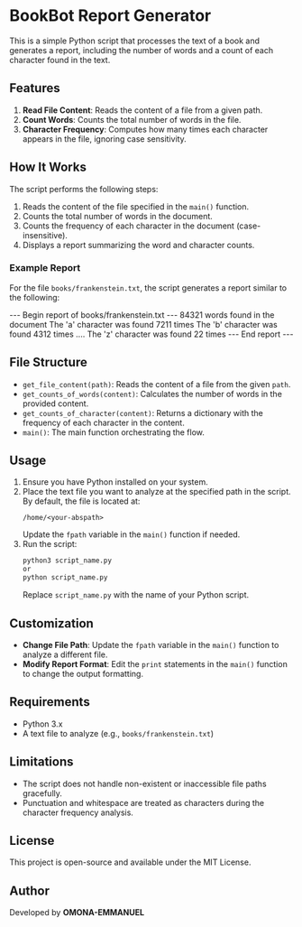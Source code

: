 # BookBot Report Generator

This is a simple Python script that processes the text of a book and generates a report, including the number of words and a count of each character found in the text.

## Features
1. **Read File Content**: Reads the content of a file from a given path.
2. **Count Words**: Counts the total number of words in the file.
3. **Character Frequency**: Computes how many times each character appears in the file, ignoring case sensitivity.

## How It Works
The script performs the following steps:
1. Reads the content of the file specified in the `main()` function.
2. Counts the total number of words in the document.
3. Counts the frequency of each character in the document (case-insensitive).
4. Displays a report summarizing the word and character counts.

### Example Report
For the file `books/frankenstein.txt`, the script generates a report similar to the following:

--- Begin report of books/frankenstein.txt ---
84321 words found in the document
The 'a' character was found 7211 times
The 'b' character was found 4312 times
....
The 'z' character was found 22 times
--- End report ---


## File Structure
- `get_file_content(path)`: Reads the content of a file from the given `path`.
- `get_counts_of_words(content)`: Calculates the number of words in the provided content.
- `get_counts_of_character(content)`: Returns a dictionary with the frequency of each character in the content.
- `main()`: The main function orchestrating the flow.

## Usage
1. Ensure you have Python installed on your system.
2. Place the text file you want to analyze at the specified path in the script. By default, the file is located at:
   ```
   /home/<your-abspath>
   ```
   Update the `fpath` variable in the `main()` function if needed.
3. Run the script:
   ```bash
   python3 script_name.py
   or
   python script_name.py
   ```
   Replace `script_name.py` with the name of your Python script.

## Customization
- **Change File Path**: Update the `fpath` variable in the `main()` function to analyze a different file.
- **Modify Report Format**: Edit the `print` statements in the `main()` function to change the output formatting.

## Requirements
- Python 3.x
- A text file to analyze (e.g., `books/frankenstein.txt`)

## Limitations
- The script does not handle non-existent or inaccessible file paths gracefully.
- Punctuation and whitespace are treated as characters during the character frequency analysis.

## License
This project is open-source and available under the MIT License.

## Author
Developed by **OMONA-EMMANUEL**
